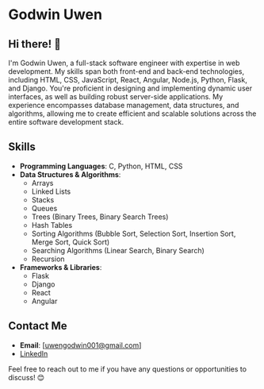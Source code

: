 # Godwin Uwen

## Hi there! 👋

I'm Godwin Uwen, a full-stack software engineer with expertise in web development. My skills span both front-end and back-end technologies, including HTML, CSS, JavaScript, React, Angular, Node.js, Python, Flask, and Django. You're proficient in designing and implementing dynamic user interfaces, as well as building robust server-side applications. My experience encompasses database management, data structures, and algorithms, allowing me to create efficient and scalable solutions across the entire software development stack.

 ## Skills

- **Programming Languages**: C, Python, HTML, CSS
- **Data Structures & Algorithms**: 
  - Arrays
  - Linked Lists
  - Stacks
  - Queues
  - Trees (Binary Trees, Binary Search Trees)
  - Hash Tables
  - Sorting Algorithms (Bubble Sort, Selection Sort, Insertion Sort, Merge Sort, Quick Sort)
  - Searching Algorithms (Linear Search, Binary Search)
  - Recursion
- **Frameworks & Libraries**:
  - Flask
  - Django
  - React
  - Angular

 ## Contact Me

- **Email**: [uwengodwin001@gmail.com]
- [LinkedIn]([https://www.linkedin.com/in/godwin-uwen/)
  

Feel free to reach out to me if you have any questions or opportunities to discuss! 😊
